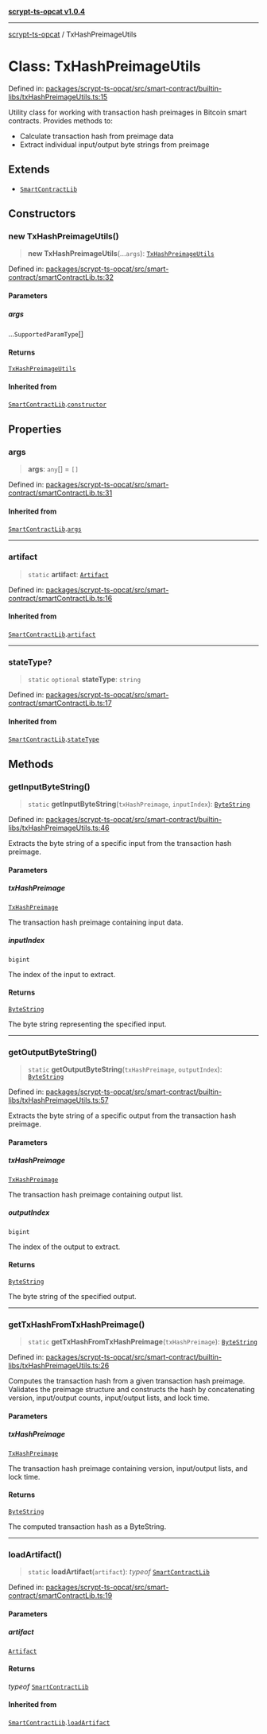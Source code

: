 [**scrypt-ts-opcat v1.0.4**](../README.md)

***

[scrypt-ts-opcat](../README.md) / TxHashPreimageUtils

# Class: TxHashPreimageUtils

Defined in: [packages/scrypt-ts-opcat/src/smart-contract/builtin-libs/txHashPreimageUtils.ts:15](https://github.com/OPCAT-Labs/ts-tools/blob/528986f3e4ac436a160988491680cf191c0bf231/packages/scrypt-ts-opcat/src/smart-contract/builtin-libs/txHashPreimageUtils.ts#L15)

Utility class for working with transaction hash preimages in Bitcoin smart contracts.
Provides methods to:
- Calculate transaction hash from preimage data
- Extract individual input/output byte strings from preimage

## Extends

- [`SmartContractLib`](SmartContractLib.md)

## Constructors

### new TxHashPreimageUtils()

> **new TxHashPreimageUtils**(...`args`): [`TxHashPreimageUtils`](TxHashPreimageUtils.md)

Defined in: [packages/scrypt-ts-opcat/src/smart-contract/smartContractLib.ts:32](https://github.com/OPCAT-Labs/ts-tools/blob/528986f3e4ac436a160988491680cf191c0bf231/packages/scrypt-ts-opcat/src/smart-contract/smartContractLib.ts#L32)

#### Parameters

##### args

...`SupportedParamType`[]

#### Returns

[`TxHashPreimageUtils`](TxHashPreimageUtils.md)

#### Inherited from

[`SmartContractLib`](SmartContractLib.md).[`constructor`](SmartContractLib.md#constructors)

## Properties

### args

> **args**: `any`[] = `[]`

Defined in: [packages/scrypt-ts-opcat/src/smart-contract/smartContractLib.ts:31](https://github.com/OPCAT-Labs/ts-tools/blob/528986f3e4ac436a160988491680cf191c0bf231/packages/scrypt-ts-opcat/src/smart-contract/smartContractLib.ts#L31)

#### Inherited from

[`SmartContractLib`](SmartContractLib.md).[`args`](SmartContractLib.md#args-1)

***

### artifact

> `static` **artifact**: [`Artifact`](../interfaces/Artifact.md)

Defined in: [packages/scrypt-ts-opcat/src/smart-contract/smartContractLib.ts:16](https://github.com/OPCAT-Labs/ts-tools/blob/528986f3e4ac436a160988491680cf191c0bf231/packages/scrypt-ts-opcat/src/smart-contract/smartContractLib.ts#L16)

#### Inherited from

[`SmartContractLib`](SmartContractLib.md).[`artifact`](SmartContractLib.md#artifact)

***

### stateType?

> `static` `optional` **stateType**: `string`

Defined in: [packages/scrypt-ts-opcat/src/smart-contract/smartContractLib.ts:17](https://github.com/OPCAT-Labs/ts-tools/blob/528986f3e4ac436a160988491680cf191c0bf231/packages/scrypt-ts-opcat/src/smart-contract/smartContractLib.ts#L17)

#### Inherited from

[`SmartContractLib`](SmartContractLib.md).[`stateType`](SmartContractLib.md#statetype)

## Methods

### getInputByteString()

> `static` **getInputByteString**(`txHashPreimage`, `inputIndex`): [`ByteString`](../type-aliases/ByteString.md)

Defined in: [packages/scrypt-ts-opcat/src/smart-contract/builtin-libs/txHashPreimageUtils.ts:46](https://github.com/OPCAT-Labs/ts-tools/blob/528986f3e4ac436a160988491680cf191c0bf231/packages/scrypt-ts-opcat/src/smart-contract/builtin-libs/txHashPreimageUtils.ts#L46)

Extracts the byte string of a specific input from the transaction hash preimage.

#### Parameters

##### txHashPreimage

[`TxHashPreimage`](../type-aliases/TxHashPreimage.md)

The transaction hash preimage containing input data.

##### inputIndex

`bigint`

The index of the input to extract.

#### Returns

[`ByteString`](../type-aliases/ByteString.md)

The byte string representing the specified input.

***

### getOutputByteString()

> `static` **getOutputByteString**(`txHashPreimage`, `outputIndex`): [`ByteString`](../type-aliases/ByteString.md)

Defined in: [packages/scrypt-ts-opcat/src/smart-contract/builtin-libs/txHashPreimageUtils.ts:57](https://github.com/OPCAT-Labs/ts-tools/blob/528986f3e4ac436a160988491680cf191c0bf231/packages/scrypt-ts-opcat/src/smart-contract/builtin-libs/txHashPreimageUtils.ts#L57)

Extracts the byte string of a specific output from the transaction hash preimage.

#### Parameters

##### txHashPreimage

[`TxHashPreimage`](../type-aliases/TxHashPreimage.md)

The transaction hash preimage containing output list.

##### outputIndex

`bigint`

The index of the output to extract.

#### Returns

[`ByteString`](../type-aliases/ByteString.md)

The byte string of the specified output.

***

### getTxHashFromTxHashPreimage()

> `static` **getTxHashFromTxHashPreimage**(`txHashPreimage`): [`ByteString`](../type-aliases/ByteString.md)

Defined in: [packages/scrypt-ts-opcat/src/smart-contract/builtin-libs/txHashPreimageUtils.ts:26](https://github.com/OPCAT-Labs/ts-tools/blob/528986f3e4ac436a160988491680cf191c0bf231/packages/scrypt-ts-opcat/src/smart-contract/builtin-libs/txHashPreimageUtils.ts#L26)

Computes the transaction hash from a given transaction hash preimage.
Validates the preimage structure and constructs the hash by concatenating
version, input/output counts, input/output lists, and lock time.

#### Parameters

##### txHashPreimage

[`TxHashPreimage`](../type-aliases/TxHashPreimage.md)

The transaction hash preimage containing version,
                       input/output lists, and lock time.

#### Returns

[`ByteString`](../type-aliases/ByteString.md)

The computed transaction hash as a ByteString.

***

### loadArtifact()

> `static` **loadArtifact**(`artifact`): *typeof* [`SmartContractLib`](SmartContractLib.md)

Defined in: [packages/scrypt-ts-opcat/src/smart-contract/smartContractLib.ts:19](https://github.com/OPCAT-Labs/ts-tools/blob/528986f3e4ac436a160988491680cf191c0bf231/packages/scrypt-ts-opcat/src/smart-contract/smartContractLib.ts#L19)

#### Parameters

##### artifact

[`Artifact`](../interfaces/Artifact.md)

#### Returns

*typeof* [`SmartContractLib`](SmartContractLib.md)

#### Inherited from

[`SmartContractLib`](SmartContractLib.md).[`loadArtifact`](SmartContractLib.md#loadartifact)
